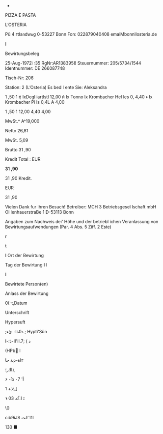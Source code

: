-

PIZZA  E  PASTA

L’OSTERIA

Pũ
4
гtاaกdwةg
0-53227 Bonn
Fon: 022879040408
emaiMbonnIlosteria.de

ا

Bewirtungsbeleg

25-Aug-1972ì :35  RgNr:AR1383958
Steuernummer:  205/5734/1544
Identnummer:  DE  266087748

Tisch-Nr:  206

Station:  2  (L’Osteria)
Es  bed ا  ente  Sie:  Aleksandra

1 ,50
 1
ή
IxDegl iartlstl
 12,00
й
Ix  Tonno
lx  Krombacher  Hel les  0,
4,40 ء
lx  Krombacher  Pi ls  0,4L  A  4,00

1 ,50
1
12,00
4,40
4,00

MwSt.^
A^19,000

Netto
26,81

MwSt.
5,09

Brutto
31 ,90

Kredit  Total :  EUR

**31 ,90**

31 ,90  Kredit.

EUR

31 ,90

Vielen  Dank  fur  Ihren  Besuch!
Betreiber:
MCH  3  Betriebsgesel lschaft  mbH
Ol lenhauerstraBe  1
D-53113  Bonn

Angaben  zum  Nachweis  dei'  Höhe  und
der  betriebl ichen  Veranlassung  von
Bewirtungsaufwendungen
(Par.  4  Abs.  5  Ziff.  2  Este)

r

t

ا  Ort  der  Bewirtung

Tag  der
Bewirtung  ا
ا

ا

Bewirtete  Person(en)

Anlass  der  Bewirtung

0(-t,Datum

Unterschrift

Hypersuft

;د0ةا٠
 ئء
;
Hyptí'Sün

 د
 )
;7.اا'اا-ذ؛-ا

(HPb
 ًا

 ٢اة-ذبة
 حا

 ذاا؛ر؛,

 ۶ \-Ъ
٠7
'أ

 1
 +ل؛ذ

จ  ا.آ:د
03  ะ

\0

cib9iJS  ا1ا'؛لت

130 ■

